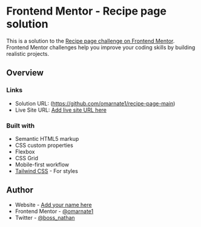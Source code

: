 # Frontend Mentor - Recipe page solution

This is a solution to the [Recipe page challenge on Frontend Mentor](https://www.frontendmentor.io/challenges/recipe-page-KiTsR8QQKm). Frontend Mentor challenges help you improve your coding skills by building realistic projects.

## Overview

### Links

- Solution URL: (https://github.com/omarnate1/recipe-page-main)
- Live Site URL: [Add live site URL here](https://your-live-site-url.com)

### Built with

- Semantic HTML5 markup
- CSS custom properties
- Flexbox
- CSS Grid
- Mobile-first workflow
- [Tailwind CSS](https://tailwindcss.com/) - For styles

## Author

- Website - [Add your name here](https://www.your-site.com)
- Frontend Mentor - [@omarnate1](https://www.frontendmentor.io/profile/omarnate1)
- Twitter - [@boss_nathan](https://x.com/boss_nathan)
